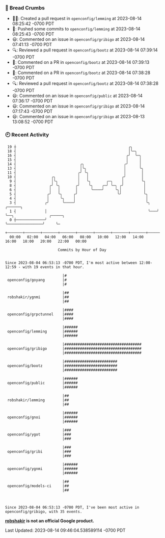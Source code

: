 ### 🍞 Bread Crumbs

 * ✍🏼: Created a pull request in `openconfig/lemming` at 2023-08-14 08:25:42 -0700 PDT
 * 🚢: Pushed some commits to `openconfig/lemming` at 2023-08-14 08:25:43 -0700 PDT
 * 😃: Commented on an issue in `openconfig/gribigo` at 2023-08-14 07:41:13 -0700 PDT
 * 🔍: Reviewed a pull request in  `openconfig/bootz` at 2023-08-14 07:39:14 -0700 PDT
 * 💬: Commented on a PR in  `openconfig/bootz` at 2023-08-14 07:39:13 -0700 PDT
 * 💬: Commented on a PR in  `openconfig/bootz` at 2023-08-14 07:38:28 -0700 PDT
 * 🔍: Reviewed a pull request in  `openconfig/bootz` at 2023-08-14 07:38:28 -0700 PDT
 * 😃: Commented on an issue in `openconfig/public` at 2023-08-14 07:36:17 -0700 PDT
 * 😃: Commented on an issue in `openconfig/gribigo` at 2023-08-14 07:17:43 -0700 PDT
 * 😃: Commented on an issue in `openconfig/gribigo` at 2023-08-13 13:08:52 -0700 PDT

### 🕘 Recent Activity
```
 19 ┼                                                   ╭╮
 18 ┤                                                   │╰─╮
 16 ┤                                                  ╭╯  ╰─╮
 15 ┤                                                  │     │
 14 ┤                             ╭╮                  ╭╯     │
 13 ┤                             │╰╮                 │      ╰╮
 11 ┤                            ╭╯ ╰╮                │       │
 10 ┤                ╭╮          │   │               ╭╯       │
  9 ┤                │╰╮         │   ╰╮       ╭─╮    │        ╰╮
  8 ┤               ╭╯ ╰╮       ╭╯    ╰╮    ╭─╯ ╰─╮ ╭╯         │
  6 ┤               │   │       │      ╰────╯     ╰╮│          │
  5 ┤              ╭╯   ╰╮     ╭╯                  ╰╯          ╰╮
  4 ┤              │     ╰╮    │                                │
  3 ┤             ╭╯      ╰────╯                                ╰╮   ╭──────╮
  1 ┤             │                                              ╰───╯      ╰──╮                ╭─────╮
  0 ┼─────────────╯                                                            ╰────────────────╯     ╰─
    +───────+───────+───────+───────+───────+───────+───────+───────+───────+───────+───────+───────+────
  00:00   02:00   04:00   06:00   08:00   10:00   12:00   14:00   16:00   18:00   20:00   22:00   00:00   

						Commits by Hour of Day


Since 2023-08-04 06:53:13 -0700 PDT, I'm most active between 12:00-12:59 - with 19 events in that hour.

```



```
                          |#
 openconfig/goyang        |#
                          |#

                          |##
 robshakir/ygnmi          |##
                          |##

                          |####
 openconfig/grpctunnel    |####
                          |####

                          |######
 openconfig/lemming       |######
                          |######

                          |###################################
 openconfig/gribigo       |###################################
                          |###################################

                          |########################
 openconfig/bootz         |########################
                          |########################

                          |######
 openconfig/public        |######
                          |######

                          |##
 robshakir/lemming        |##
                          |##

                          |######
 openconfig/gnoi          |######
                          |######

                          |###
 openconfig/ygot          |###
                          |###

                          |###
 openconfig/gribi         |###
                          |###

                          |######
 openconfig/ygnmi         |######
                          |######

                          |##
 openconfig/models-ci     |##
                          |##



Since 2023-08-04 06:53:13 -0700 PDT, I've been most active in openconfig/gribigo, with 35 events.

```
**[robshakir](mailto:robjs@google.com) is not an official Google product.**  


Last Updated: 2023-08-14 09:46:04.538589114 -0700 PDT
